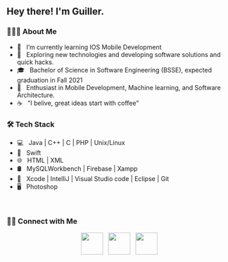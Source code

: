 <h2> Hey there! I'm Guiller.

<h3> 👨🏻‍💻 About Me </h3>

- 🔭 &nbsp; I’m currently learning IOS Mobile Development
- 🤔 &nbsp; Exploring new technologies and developing software solutions and quick hacks.
- 🎓 &nbsp; Bachelor of Science in Software Engineering (BSSE), expected graduation in Fall 2021
- 🌱 &nbsp; Enthusiast in Mobile Development, Machine learning, and Software Architecture.
- ☕ &nbsp; "I belive, great ideas start with coffee"  

<h3>🛠 Tech Stack</h3>

- 💻 &nbsp; Java | C++ | C | PHP | Unix/Linux
- 📱 &nbsp; Swift
- 🌐 &nbsp; HTML | XML 
- 🛢 &nbsp; MySQLWorkbench | Firebase | Xampp
- 🔧 &nbsp; Xcode | IntelliJ | Visual Studio code | Eclipse | Git 
- 🖥 &nbsp; Photoshop

<br>


<h3> 🤝🏻 Connect with Me </h3>

<p align="center">
&nbsp; <a href="https://www.instagram.com/gel_magnolia/" target="_blank" rel="noopener noreferrer"><img src="https://img.icons8.com/plasticine/100/000000/instagram-new.png" width="50" /></a>  
&nbsp; <a href="https://www.linkedin.com/in/guiller-d-5b39a3a0/" target="_blank" rel="noopener noreferrer"><img src="https://img.icons8.com/plasticine/100/000000/linkedin.png" width="50" /></a>
&nbsp; <a href="mailto:guillerdalit@gmail.com" target="_blank" rel="noopener noreferrer"><img src="https://img.icons8.com/plasticine/100/000000/gmail.png"  width="50" /></a>
</p>
